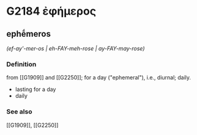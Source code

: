 # G2184 ἐφήμερος

## ephḗmeros

_(ef-ay'-mer-os | eh-FAY-meh-rose | ay-FAY-may-rose)_

### Definition

from [[G1909]] and [[G2250]]; for a day ("ephemeral"), i.e., diurnal; daily.

- lasting for a day
- daily

### See also

[[G1909]], [[G2250]]

